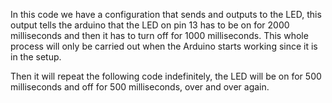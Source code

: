 In this code we have a configuration that sends and outputs to the LED, this output tells the arduino that the LED on pin 13 has to be on for 2000 milliseconds and then it has to turn off for 1000 milliseconds. This whole process will only be carried out when the Arduino starts working since it is in the setup.

Then it will repeat the following code indefinitely, the LED will be on for 500 milliseconds and off for 500 milliseconds, over and over again.
